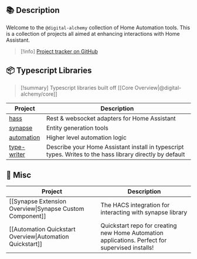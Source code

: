 ## 📚 Description

Welcome to the `@digital-alchemy` collection of Home Automation tools. This is a collection of projects all aimed at enhancing interactions with Home Assistant.

> [!info]
> [Project tracker on GitHub](https://github.com/orgs/Digital-Alchemy-TS/projects/1)

## 📦 Typescript Libraries

> [!summary]
> Typescript libraries built off [[Core Overview|@digital-alchemy/core]]

| Project                               | Description                                                                                              |
| ------------------------------------- | -------------------------------------------------------------------------------------------------------- |
| [hass](/home-automation/hass)               | Rest & websocket adapters for Home Assistant                                                             |
| [synapse](/home-automation/synapse)         | Entity generation tools                                                                                  |
| [automation](/home-automation/automation)   | Higher level automation logic                                                                            |
| [type-writer](/home-automation/type-writer) | Describe your Home Assistant install in typescript types. Writes to the hass library directly by default |
## 🥏 Misc

| Project                                                   | Description                                                                                     |
| --------------------------------------------------------- | ----------------------------------------------------------------------------------------------- |
| [[Synapse Extension Overview\|Synapse Custom Component]]  | The HACS integration for interacting with synapse library                                       |
| [[Automation Quickstart Overview\|Automation Quickstart]] | Quickstart repo for creating new Home Automation applications. Perfect for supervised installs! |
